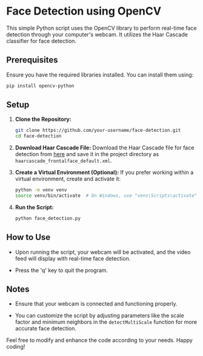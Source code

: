 # Face Detection using OpenCV

This simple Python script uses the OpenCV library to perform real-time face detection through your computer's webcam. It utilizes the Haar Cascade classifier for face detection.

## Prerequisites

Ensure you have the required libraries installed. You can install them using:

```bash
pip install opencv-python
```

## Setup

1. **Clone the Repository:**
   ```bash
   git clone https://github.com/your-username/face-detection.git
   cd face-detection
   ```

2. **Download Haar Cascade File:**
   Download the Haar Cascade file for face detection from [here](https://github.com/opencv/opencv/blob/master/data/haarcascades/haarcascade_frontalface_default.xml) and save it in the project directory as `haarcascade_frontalface_default.xml`.

3. **Create a Virtual Environment (Optional):**
   If you prefer working within a virtual environment, create and activate it:
   ```bash
   python -m venv venv
   source venv/bin/activate  # On Windows, use "venv\Scripts\activate"
   ```

4. **Run the Script:**
   ```bash
   python face_detection.py
   ```

## How to Use

- Upon running the script, your webcam will be activated, and the video feed will display with real-time face detection.

- Press the 'q' key to quit the program.

## Notes

- Ensure that your webcam is connected and functioning properly.

- You can customize the script by adjusting parameters like the scale factor and minimum neighbors in the `detectMultiScale` function for more accurate face detection.

Feel free to modify and enhance the code according to your needs. Happy coding!